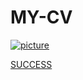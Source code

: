 # MY-CV
<a href="https://app.netlify.com/teams/dammieayokanmi/sites" target="_blank"
                    >                ![picture](https://res.cloudinary.com/dsqnyciqg/image/upload/v1572260179/personal/68747470733a2f2f6170692e6e65746c6966792e636f6d2f6170692f76312f6261646765732f34616537373365312d333831302d346239662d623463622d6336643936353334316139342f6465706c6f792d737461747573_tqidet.svg)

 <span> SUCCESS </span>
</a>

